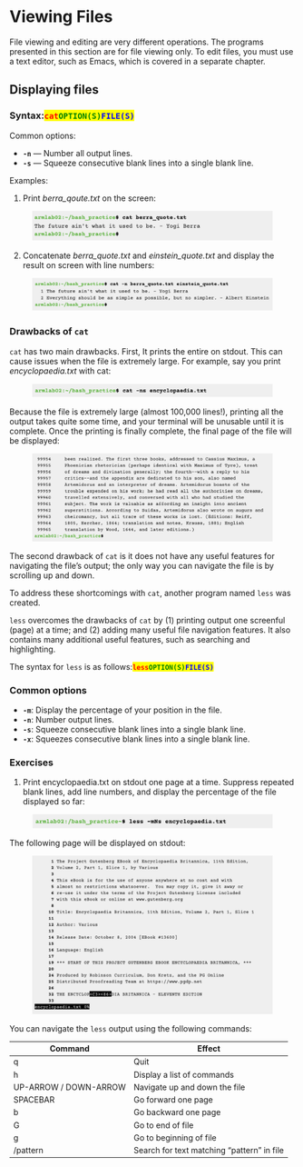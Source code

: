 # Viewing Files

File viewing and editing are very different operations. The programs presented in this section are for file viewing only. To edit files, you must use a text editor, such as Emacs, which is covered in a separate chapter.

## Displaying files

### Syntax:<mark style="color:red;">`cat`</mark><mark style="color:green;">`OPTION(S)`</mark><mark style="color:blue;">`FILE(S)`</mark>

Common options:

* &#x20;**`-n`**   —   Number all output lines.
* &#x20;**`-s`**   —   Squeeze consecutive blank lines into a single blank line.

Examples:

1. Print _berra\_qoute.txt_ on the screen:

<figure><img src="../.gitbook/assets/Screenshot 2023-04-26 at 4.48.26 PM.png" alt=""><figcaption></figcaption></figure>

2. Concatenate _berra\_quote.txt_ and _einstein\_quote.txt_ and display the result on screen with line numbers:&#x20;

<figure><img src="../.gitbook/assets/Screenshot 2023-04-26 at 4.48.33 PM.png" alt=""><figcaption></figcaption></figure>

### Drawbacks of `cat`

`cat` has two main drawbacks. First, It prints the entire on stdout. This can cause issues when the file is extremely large. For example, say you print _encyclopaedia.txt_ with cat:&#x20;

<figure><img src="../.gitbook/assets/Screenshot 2023-04-26 at 4.49.17 PM.png" alt=""><figcaption></figcaption></figure>

Because the file is extremely large (almost 100,000 lines!), printing all the output takes quite some time, and your terminal will be unusable until it is complete. Once the printing is finally complete, the final page of the file will be displayed: &#x20;

<figure><img src="../.gitbook/assets/Screenshot 2023-04-26 at 4.49.28 PM.png" alt=""><figcaption></figcaption></figure>

The second drawback of `cat` is it does not have any useful features for navigating the file’s output; the only way you can navigate the file is by scrolling up and down.&#x20;

To address these shortcomings with `cat`, another program named `less` was created.&#x20;

`less` overcomes the drawbacks of `cat` by (1) printing output one screenful (page) at a time; and (2) adding many useful file navigation features. It also contains many additional useful features, such as searching and highlighting.&#x20;

The syntax for `less` is as follows:<mark style="color:red;">**`less`**</mark><mark style="color:green;">**`OPTION(S)`**</mark><mark style="color:blue;">**`FILE(S)`**</mark>

### Common options

* &#x20;**`-m`**: Display the percentage of your position in the file.
* &#x20;**`-n`**: Number output lines.
* &#x20;**`-s`**: Squeeze consecutive blank lines into a single blank line.
* &#x20;**`-x`**: Squeezes consecutive blank lines into a single blank line.

### Exercises

1. Print encyclopaedia.txt on stdout one page at a time. Suppress repeated blank lines, add line numbers, and display the percentage of the file displayed so far: &#x20;

<figure><img src="../.gitbook/assets/Screenshot 2023-04-26 at 4.49.44 PM.png" alt=""><figcaption></figcaption></figure>

The following page will be displayed on stdout:

<figure><img src="../.gitbook/assets/Screenshot 2023-04-26 at 4.49.52 PM.png" alt=""><figcaption></figcaption></figure>

You can navigate the `less` output using the following commands:&#x20;

| Command               | Effect                                     |
| --------------------- | ------------------------------------------ |
| q                     | Quit                                       |
| h                     | Display a list of commands                 |
| UP-ARROW / DOWN-ARROW | Navigate up and down the file              |
| SPACEBAR              | Go forward one page                        |
| b                     | Go backward one page                       |
| G                     | Go to end of file                          |
| g                     | Go to beginning of file                    |
| /pattern              | Search for text matching “pattern” in file |
